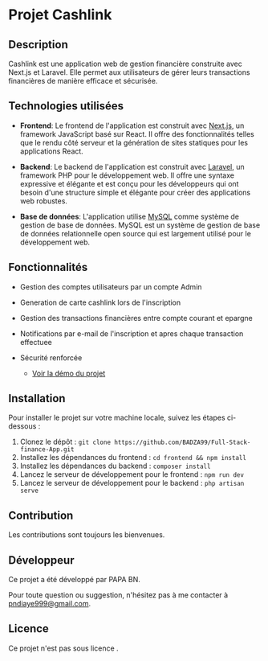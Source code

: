 # Projet Cashlink

## Description

Cashlink est une application web de gestion financière construite avec Next.js et Laravel. Elle permet aux utilisateurs de gérer leurs transactions financières de manière efficace et sécurisée.

## Technologies utilisées

- **Frontend**: Le frontend de l'application est construit avec [Next.js](https://nextjs.org/), un framework JavaScript basé sur React. Il offre des fonctionnalités telles que le rendu côté serveur et la génération de sites statiques pour les applications React.

- **Backend**: Le backend de l'application est construit avec [Laravel](https://laravel.com/), un framework PHP pour le développement web. Il offre une syntaxe expressive et élégante et est conçu pour les développeurs qui ont besoin d'une structure simple et élégante pour créer des applications web robustes.

- **Base de données**: L'application utilise [MySQL](https://www.mysql.com/) comme système de gestion de base de données. MySQL est un système de gestion de base de données relationnelle open source qui est largement utilisé pour le développement web.


## Fonctionnalités

- Gestion des comptes utilisateurs par un compte Admin
- Generation de carte cashlink lors de l'inscription
- Gestion des transactions financières entre compte courant et epargne
- Notifications par e-mail de l'inscription et apres chaque transaction effectuee
- Sécurité renforcée
  
  - [Voir la démo du projet](https://lien-vers-la-demo.com)

## Installation

Pour installer le projet sur votre machine locale, suivez les étapes ci-dessous :

1. Clonez le dépôt : `git clone https://github.com/BADZA99/Full-Stack-finance-App.git`
2. Installez les dépendances du frontend : `cd frontend && npm install`
3. Installez les dépendances du backend : `composer install`
4. Lancez le serveur de développement pour le frontend : `npm run dev`
5. Lancez le serveur de développement pour le backend : `php artisan serve`

## Contribution

Les contributions sont toujours les bienvenues.


## Développeur

Ce projet a été développé par PAPA BN.

Pour toute question ou suggestion, n'hésitez pas à me contacter à [pndiaye999@gmail.com](mailto:votre.email@example.com).

## Licence

Ce projet n'est pas sous licence .



